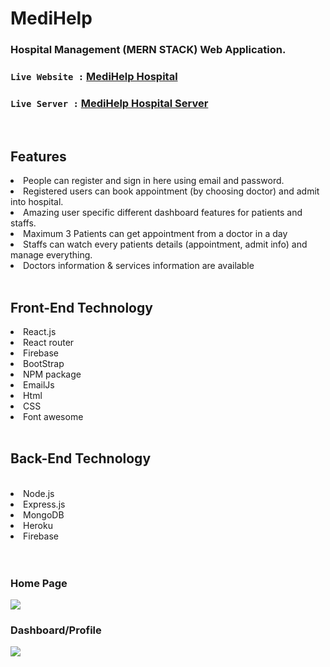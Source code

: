 <h1><b>MediHelp</b></h1>

### Hospital Management (MERN STACK) Web Application.
### `Live Website :` [MediHelp Hospital](https://medihelp-5c899.web.app/)
### `Live Server :` [MediHelp Hospital Server](https://secure-scrubland-67511.herokuapp.com/)


<br>
<h2>Features</h2>
<li>People can register and sign in here using email and password.</li>
<li>Registered users can book appointment (by choosing doctor) and admit into hospital.</li>
<li>Amazing user specific different dashboard features for patients and  staffs.</li>
<li>Maximum 3 Patients can get appointment from a doctor in a day</li>
<li>Staffs can watch every patients details (appointment, admit info) and manage everything.</li>
<li>Doctors information & services information are available</li>

<br>

<h2>Front-End Technology</h2>
<li>React.js</li>
<li>React router</li>
<li>Firebase</li>
<li>BootStrap</li>
<li>NPM package</li>
<li>EmailJs</li>
<li>Html</li>
<li>CSS</li>
<li>Font awesome</li>
<br>

<h2>Back-End Technology</h2><br>
<li>Node.js</li>
<li>Express.js</li>
<li>MongoDB</li>
<li>Heroku</li>
<li>Firebase</li>
<br><br>
<h3>Home Page</h3>
<a href="https://medihelp-5c899.web.app"><img  src="https://i.ibb.co/tpt24zf/ss.png"/></a> <br>
<h3>Dashboard/Profile</h3>
<img src="https://i.ibb.co/BjgdgSs/screencapture-localhost-3000-profile-2022-01-22-17-08-28.png"/>

